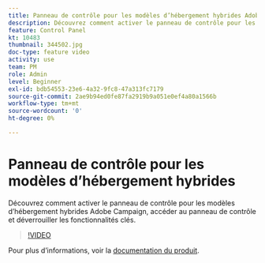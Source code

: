 ```yaml
---
title: Panneau de contrôle pour les modèles d’hébergement hybrides Adobe Campaign
description: Découvrez comment activer le panneau de contrôle pour les modèles d’hébergement hybrides, accéder au panneau de contrôle et déverrouiller les fonctionnalités clés.
feature: Control Panel
kt: 10483
thumbnail: 344502.jpg
doc-type: feature video
activity: use
team: PM
role: Admin
level: Beginner
exl-id: bdb54553-23e6-4a32-9fc8-47a313fc7179
source-git-commit: 2ae9b94ed0fe87fa2919b9a051e0ef4a80a1566b
workflow-type: tm+mt
source-wordcount: '0'
ht-degree: 0%

---
```


# Panneau de contrôle pour les modèles d’hébergement hybrides

Découvrez comment activer le panneau de contrôle pour les modèles d’hébergement hybrides Adobe Campaign, accéder au panneau de contrôle et déverrouiller les fonctionnalités clés.

>[!VIDEO](https://video.tv.adobe.com/v/344502?quality=12)

Pour plus d’informations, voir la [documentation du produit](https://experienceleague.adobe.com/docs/control-panel/using/instances-settings/external-accounts.html?lang=fr).
